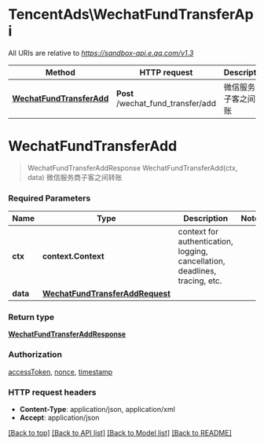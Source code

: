 # TencentAds\WechatFundTransferApi

All URIs are relative to *https://sandbox-api.e.qq.com/v1.3*

Method | HTTP request | Description
------------- | ------------- | -------------
[**WechatFundTransferAdd**](WechatFundTransferApi.md#WechatFundTransferAdd) | **Post** /wechat_fund_transfer/add | 微信服务商子客之间转账


# **WechatFundTransferAdd**
> WechatFundTransferAddResponse WechatFundTransferAdd(ctx, data)
微信服务商子客之间转账

### Required Parameters

Name | Type | Description  | Notes
------------- | ------------- | ------------- | -------------
 **ctx** | **context.Context** | context for authentication, logging, cancellation, deadlines, tracing, etc.
  **data** | [**WechatFundTransferAddRequest**](WechatFundTransferAddRequest.md)|  | 

### Return type

[**WechatFundTransferAddResponse**](WechatFundTransferAddResponse.md)

### Authorization

[accessToken](../README.md#accessToken), [nonce](../README.md#nonce), [timestamp](../README.md#timestamp)

### HTTP request headers

 - **Content-Type**: application/json, application/xml
 - **Accept**: application/json

[[Back to top]](#) [[Back to API list]](../README.md#documentation-for-api-endpoints) [[Back to Model list]](../README.md#documentation-for-models) [[Back to README]](../README.md)

